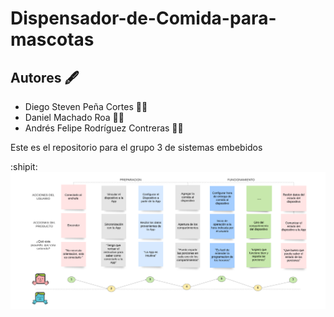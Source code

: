# Dispensador-de-Comida-para-mascotas
## Autores :fountain_pen:
- Diego Steven Peña Cortes :mechanic:
- Daniel Machado Roa :technologist:
- Andrés Felipe Rodríguez Contreras :office_worker:

Este es el repositorio para el grupo 3 de sistemas embebidos

 :shipit:
![Screenshot](/Imagenes/Imagen1.png)
